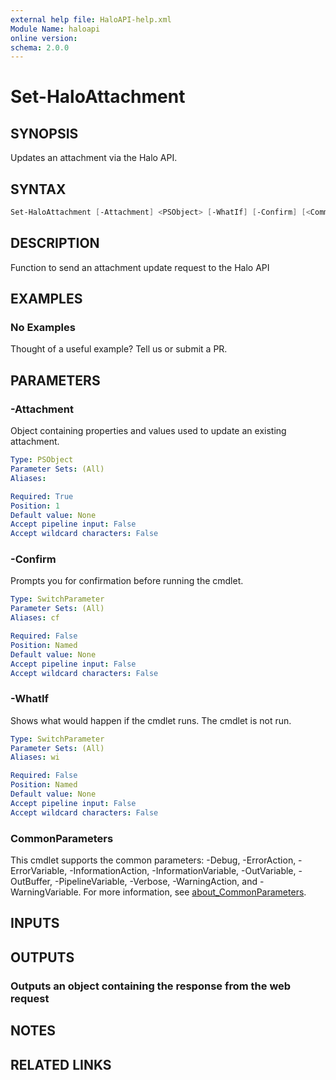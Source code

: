 ```yaml
---
external help file: HaloAPI-help.xml
Module Name: haloapi
online version:
schema: 2.0.0
---
```


# Set-HaloAttachment

## SYNOPSIS

Updates an attachment via the Halo API.

## SYNTAX

```powershell
Set-HaloAttachment [-Attachment] <PSObject> [-WhatIf] [-Confirm] [<CommonParameters>]
```

## DESCRIPTION

Function to send an attachment update request to the Halo API

## EXAMPLES

### No Examples

Thought of a useful example? Tell us or submit a PR.

## PARAMETERS

### -Attachment

Object containing properties and values used to update an existing attachment.

```yaml
Type: PSObject
Parameter Sets: (All)
Aliases:

Required: True
Position: 1
Default value: None
Accept pipeline input: False
Accept wildcard characters: False
```

### -Confirm

Prompts you for confirmation before running the cmdlet.

```yaml
Type: SwitchParameter
Parameter Sets: (All)
Aliases: cf

Required: False
Position: Named
Default value: None
Accept pipeline input: False
Accept wildcard characters: False
```

### -WhatIf

Shows what would happen if the cmdlet runs. The cmdlet is not run.

```yaml
Type: SwitchParameter
Parameter Sets: (All)
Aliases: wi

Required: False
Position: Named
Default value: None
Accept pipeline input: False
Accept wildcard characters: False
```

### CommonParameters

This cmdlet supports the common parameters: -Debug, -ErrorAction, -ErrorVariable, -InformationAction, -InformationVariable, -OutVariable, -OutBuffer, -PipelineVariable, -Verbose, -WarningAction, and -WarningVariable. For more information, see [about_CommonParameters](http://go.microsoft.com/fwlink/?LinkID=113216).

## INPUTS

## OUTPUTS

### Outputs an object containing the response from the web request

## NOTES

## RELATED LINKS
